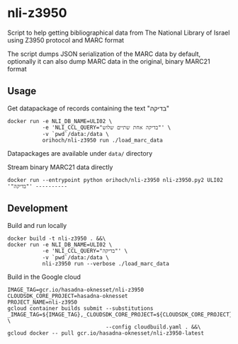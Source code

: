# nli-z3950

Script to help getting bibliographical data from The National Library of Israel using Z3950 protocol and MARC format

The script dumps JSON serialization of the MARC data by default, optionally it can also dump MARC data in the original, binary MARC21 format


## Usage

Get datapackage of records containing the text "בדיקה"

```
docker run -e NLI_DB_NAME=ULI02 \
           -e 'NLI_CCL_QUERY="בדיקה אחת שתיים שלוש"' \
           -v `pwd`/data:/data \
           orihoch/nli-z3950 run ./load_marc_data
```

Datapackages are available under `data/` directory

Stream binary MARC21 data directly

```
docker run --entrypoint python orihoch/nli-z3950 nli-z3950.py2 ULI02 '"בדיקה"' ----------
```


## Development

Build and run locally

```
docker build -t nli-z3950 . &&\
docker run -e NLI_DB_NAME=ULI02 \
           -e 'NLI_CCL_QUERY="בדיקה"' \
           -v `pwd`/data:/data \
           nli-z3950 run --verbose ./load_marc_data
```

Build in the Google cloud

```
IMAGE_TAG=gcr.io/hasadna-oknesset/nli-z3950
CLOUDSDK_CORE_PROJECT=hasadna-oknesset
PROJECT_NAME=nli-z3950
gcloud container builds submit --substitutions _IMAGE_TAG=${IMAGE_TAG},_CLOUDSDK_CORE_PROJECT=${CLOUDSDK_CORE_PROJECT},_PROJECT_NAME=${PROJECT_NAME} \
                               --config cloudbuild.yaml . &&\
gcloud docker -- pull gcr.io/hasadna-oknesset/nli-z3950-latest
```
